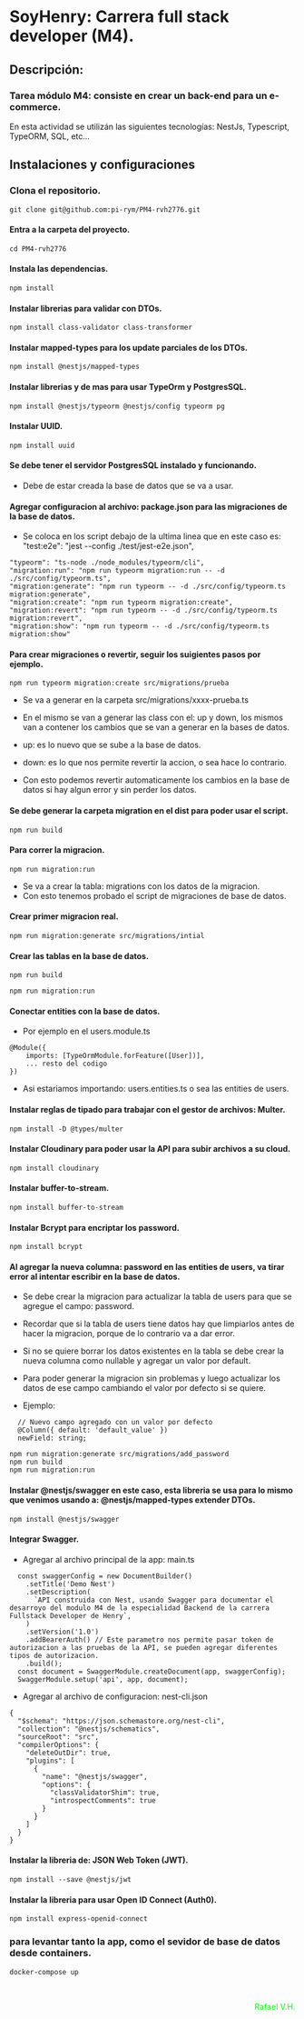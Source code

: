 # SoyHenry: Carrera full stack developer (M4).

## Descripción:
### Tarea módulo M4: consiste en crear un back-end para un e-commerce.

En esta actividad se utilizán las siguientes tecnologías: NestJs, Typescript, TypeORM, SQL, etc...


## Instalaciones y configuraciones

### Clona el repositorio.

```
git clone git@github.com:pi-rym/PM4-rvh2776.git
```

#### Entra a la carpeta del proyecto.

```
cd PM4-rvh2776
```

#### Instala las dependencias.

```
npm install
```

#### Instalar librerias para validar con DTOs.

```
npm install class-validator class-transformer
```

#### Instalar mapped-types para los update parciales de los DTOs.

```
npm install @nestjs/mapped-types
```

#### Instalar librerias y de mas para usar TypeOrm y PostgresSQL.

```
npm install @nestjs/typeorm @nestjs/config typeorm pg
```

#### Instalar UUID.

```
npm install uuid
```

#### Se debe tener el servidor PostgresSQL instalado y funcionando.
* Debe de estar creada la base de datos que se va a usar.


#### Agregar configuracion al archivo: package.json para las migraciones de la base de datos.

* Se coloca en los script debajo de la ultima linea que en este caso es: "test:e2e": "jest --config ./test/jest-e2e.json",

```
"typeorm": "ts-node ./node_modules/typeorm/cli",
"migration:run": "npm run typeorm migration:run -- -d ./src/config/typeorm.ts",
"migration:generate": "npm run typeorm -- -d ./src/config/typeorm.ts migration:generate",
"migration:create": "npm run typeorm migration:create",
"migration:revert": "npm run typeorm -- -d ./src/config/typeorm.ts migration:revert",
"migration:show": "npm run typeorm -- -d ./src/config/typeorm.ts migration:show"
```

#### Para crear migraciones o revertir, seguir los suigientes pasos por ejemplo.

```
npm run typeorm migration:create src/migrations/prueba
```

* Se va a generar en la carpeta src/migrations/xxxx-prueba.ts
* En el mismo se van a generar las class con el: up y down, los mismos van a contener los cambios que se van a generar en la bases de datos.
* up: es lo nuevo que se sube a la base de datos.
* down: es lo que nos permite revertir la accion, o sea hace lo contrario.

* Con esto podemos revertir automaticamente los cambios en la base de datos si hay algun error y sin perder los datos.

#### Se debe generar la carpeta migration en el dist para poder usar el script.

```
npm run build
```

#### Para correr la migracion.

```
npm run migration:run
```
* Se va a crear la tabla: migrations con los datos de la migracion.
* Con esto tenemos probado el script de migraciones de base de datos.

#### Crear primer migracion real.

```
npm run migration:generate src/migrations/intial
```

#### Crear las tablas en la base de datos.

```
npm run build

npm run migration:run
```

#### Conectar entities con la base de datos.

* Por ejemplo en el users.module.ts

```
@Module({
    imports: [TypeOrmModule.forFeature([User])],
    ... resto del codigo
})
```

* Asi estariamos importando: users.entities.ts o sea las entities de users.

#### Instalar reglas de tipado para trabajar con el gestor de archivos: Multer.

```
npm install -D @types/multer
```

#### Instalar Cloudinary para poder usar la API para subir archivos a su cloud.

```
npm install cloudinary
```

#### Instalar buffer-to-stream.

```
npm install buffer-to-stream
```

#### Instalar Bcrypt para encriptar los password.

```
npm install bcrypt
```

#### Al agregar la nueva columna: password en las entities de users, va tirar error al intentar escribir en la base de datos.

* Se debe crear la migracion para actualizar la tabla de users para que se agregue el campo: password.
* Recordar que si la tabla de users tiene datos hay que limpiarlos antes de hacer la migracion, porque de lo contrario va a dar error.

* Si no se quiere borrar los datos existentes en la tabla se debe crear la nueva columna como nullable y agregar un valor por default.
* Para poder generar la migracion sin problemas y luego actualizar los datos de ese campo cambiando el valor por defecto si se quiere.

* Ejemplo:
```
  // Nuevo campo agregado con un valor por defecto
  @Column({ default: 'default_value' })
  newField: string;
```

```
npm run migration:generate src/migrations/add_password
npm run build
npm run migration:run
```

#### Instalar @nestjs/swagger en este caso, esta libreria se usa para lo mismo que venimos usando a: @nestjs/mapped-types extender DTOs.

```
npm install @nestjs/swagger
```

#### Integrar Swagger.

* Agregar al archivo principal de la app: main.ts

```
  const swaggerConfig = new DocumentBuilder()
    .setTitle('Demo Nest')
    .setDescription(
      `API construida con Nest, usando Swagger para documentar el desarroyo del modulo M4 de la especialidad Backend de la carrera Fullstack Developer de Henry`,
    )
    .setVersion('1.0')
    .addBearerAuth() // Este parametro nos permite pasar token de autorizacion a las pruebas de la API, se pueden agregar diferentes tipos de autorizacion.
    .build();
  const document = SwaggerModule.createDocument(app, swaggerConfig);
  SwaggerModule.setup('api', app, document);
```

* Agregar al archivo de configuracion: nest-cli.json

```
{
  "$schema": "https://json.schemastore.org/nest-cli",
  "collection": "@nestjs/schematics",
  "sourceRoot": "src",
  "compilerOptions": {
    "deleteOutDir": true,
    "plugins": [
      {
        "name": "@nestjs/swagger",
        "options": {
          "classValidatorShim": true,
          "introspectComments": true
        }
      }
    ]
  }
}
```

#### Instalar la libreria de: JSON Web Token (JWT).

```
npm install --save @nestjs/jwt
```

#### Instalar la libreria para usar Open ID Connect (Auth0).

```
npm install express-openid-connect
```

### para levantar tanto la app, como el sevidor de base de datos desde containers.

```
docker-compose up
```

<br>
<font color='lime'><p align="right">Rafael V.H.</p></font>